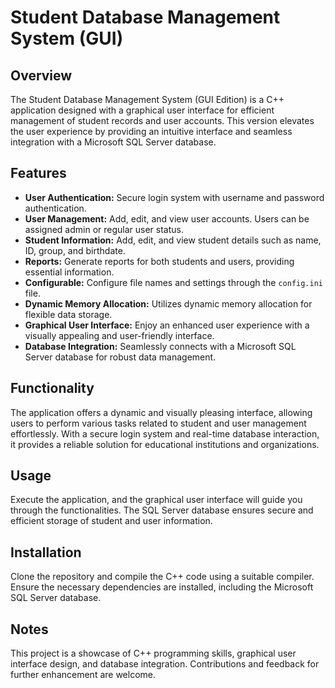 # Student Database Management System (GUI)

## Overview

The Student Database Management System (GUI Edition) is a C++ application designed with a graphical user interface for efficient management of student records and user accounts. This version elevates the user experience by providing an intuitive interface and seamless integration with a Microsoft SQL Server database.

## Features

- **User Authentication:** Secure login system with username and password authentication.
- **User Management:** Add, edit, and view user accounts. Users can be assigned admin or regular user status.
- **Student Information:** Add, edit, and view student details such as name, ID, group, and birthdate.
- **Reports:** Generate reports for both students and users, providing essential information.
- **Configurable:** Configure file names and settings through the `config.ini` file.
- **Dynamic Memory Allocation:** Utilizes dynamic memory allocation for flexible data storage.  
- **Graphical User Interface:** Enjoy an enhanced user experience with a visually appealing and user-friendly interface.  
- **Database Integration:** Seamlessly connects with a Microsoft SQL Server database for robust data management. 

## Functionality

The application offers a dynamic and visually pleasing interface, allowing users to perform various tasks related to student and user management effortlessly. With a secure login system and real-time database interaction, it provides a reliable solution for educational institutions and organizations.

## Usage

Execute the application, and the graphical user interface will guide you through the functionalities. The SQL Server database ensures secure and efficient storage of student and user information.

## Installation

Clone the repository and compile the C++ code using a suitable compiler. 
Ensure the necessary dependencies are installed, including the Microsoft SQL Server database.

## Notes

This project is a showcase of C++ programming skills, graphical user interface design, and database integration.
Contributions and feedback for further enhancement are welcome.


